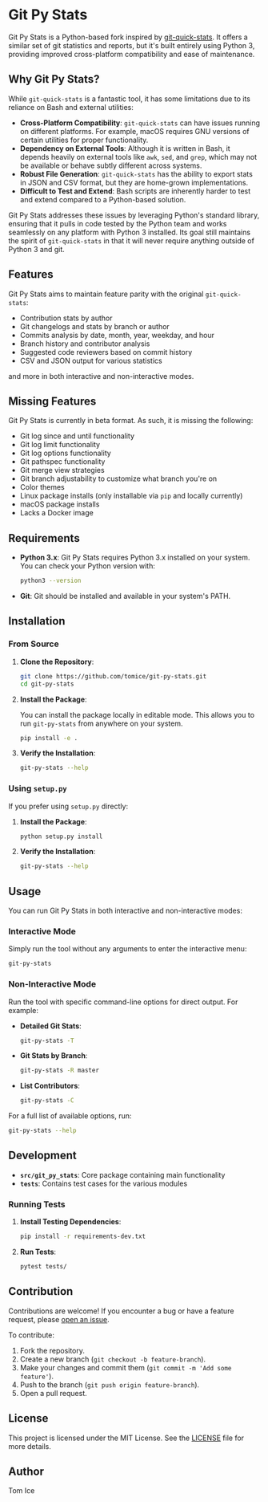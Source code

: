 # Git Py Stats

Git Py Stats is a Python-based fork inspired by [git-quick-stats](https://github.com/arzzen/git-quick-stats).
It offers a similar set of git statistics and reports, but it's built entirely
using Python 3, providing improved cross-platform compatibility
and ease of maintenance.

## Why Git Py Stats?

While `git-quick-stats` is a fantastic tool, it has some limitations due to its
reliance on Bash and external utilities:

- **Cross-Platform Compatibility**: `git-quick-stats` can have issues running
 on different platforms. For example, macOS requires GNU versions of certain
 utilities for proper functionality.
- **Dependency on External Tools**: Although it is written in Bash, it depends
 heavily on external tools like `awk`, `sed`, and `grep`,
 which may not be available or behave subtly different across systems.
- **Robust File Generation**: `git-quick-stats` has the ability to export
 stats in JSON and CSV format, but they are home-grown implementations.
- **Difficult to Test and Extend**: Bash scripts are inherently harder to test
 and extend compared to a Python-based solution.

Git Py Stats addresses these issues by leveraging Python's standard library,
ensuring that it pulls in code tested by the Python team and works seamlessly
on any platform with Python 3 installed. Its goal still maintains the spirit
of `git-quick-stats` in that it will never require anything outside of
Python 3 and git.

## Features

Git Py Stats aims to maintain feature parity with the original `git-quick-stats`:

- Contribution stats by author
- Git changelogs and stats by branch or author
- Commits analysis by date, month, year, weekday, and hour
- Branch history and contributor analysis
- Suggested code reviewers based on commit history
- CSV and JSON output for various statistics

and more in both interactive and non-interactive modes.

## Missing Features

Git Py Stats is currently in beta format. As such, it is missing the following:

- Git log since and until functionality
- Git log limit functionality
- Git log options functionality
- Git pathspec functionality
- Git merge view strategies
- Git branch adjustability to customize what branch you're on
- Color themes
- Linux package installs (only installable via `pip` and locally currently)
- macOS package installs
- Lacks a Docker image

## Requirements

- **Python 3.x**: Git Py Stats requires Python 3.x installed on your system.
 You can check your Python version with:

    ```bash
    python3 --version
    ```

- **Git**: Git should be installed and available in your system's PATH.

## Installation

### From Source

1. **Clone the Repository**:

    ```bash
    git clone https://github.com/tomice/git-py-stats.git
    cd git-py-stats
    ```

2. **Install the Package**:

    You can install the package locally in editable mode.
    This allows you to run `git-py-stats` from anywhere on your system.

    ```bash
    pip install -e .
    ```

3. **Verify the Installation**:

    ```bash
    git-py-stats --help
    ```

### Using `setup.py`

If you prefer using `setup.py` directly:

1. **Install the Package**:

    ```bash
    python setup.py install
    ```

2. **Verify the Installation**:

    ```bash
    git-py-stats --help
    ```

## Usage

You can run Git Py Stats in both interactive and non-interactive modes:

### Interactive Mode

Simply run the tool without any arguments to enter the interactive menu:

```bash
git-py-stats
```

### Non-Interactive Mode

Run the tool with specific command-line options for direct output. For example:

- **Detailed Git Stats**:

    ```bash
    git-py-stats -T
    ```

- **Git Stats by Branch**:

    ```bash
    git-py-stats -R master
    ```

- **List Contributors**:

    ```bash
    git-py-stats -C
    ```

For a full list of available options, run:

```bash
git-py-stats --help
```

## Development

- **`src/git_py_stats`**: Core package containing main functionality
- **`tests`**: Contains test cases for the various modules

### Running Tests

1. **Install Testing Dependencies**:

    ```bash
    pip install -r requirements-dev.txt
    ```

2. **Run Tests**:

    ```bash
    pytest tests/
    ```

## Contribution

Contributions are welcome! If you encounter a bug or have a feature request,
please [open an issue](https://github.com/tomice/git-py-stats/issues).

To contribute:

1. Fork the repository.
2. Create a new branch (`git checkout -b feature-branch`).
3. Make your changes and commit them (`git commit -m 'Add some feature'`).
4. Push to the branch (`git push origin feature-branch`).
5. Open a pull request.

## License

This project is licensed under the MIT License.
See the [LICENSE](LICENSE) file for more details.

## Author

Tom Ice

